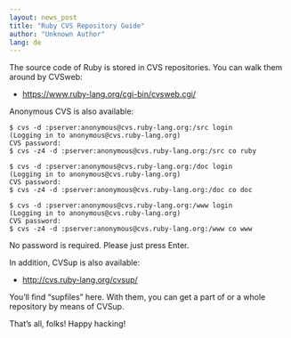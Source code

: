 ```yaml
---
layout: news_post
title: "Ruby CVS Repository Guide"
author: "Unknown Author"
lang: de
---
```


The source code of Ruby is stored in CVS repositories. You can walk them
around by CVSweb:

* https://www.ruby-lang.org/cgi-bin/cvsweb.cgi/

Anonymous CVS is also available:

    $ cvs -d :pserver:anonymous@cvs.ruby-lang.org:/src login
    (Logging in to anonymous@cvs.ruby-lang.org)
    CVS password:
    $ cvs -z4 -d :pserver:anonymous@cvs.ruby-lang.org:/src co ruby

    $ cvs -d :pserver:anonymous@cvs.ruby-lang.org:/doc login
    (Logging in to anonymous@cvs.ruby-lang.org)
    CVS password:
    $ cvs -z4 -d :pserver:anonymous@cvs.ruby-lang.org:/doc co doc

    $ cvs -d :pserver:anonymous@cvs.ruby-lang.org:/www login
    (Logging in to anonymous@cvs.ruby-lang.org)
    CVS password:
    $ cvs -z4 -d :pserver:anonymous@cvs.ruby-lang.org:/www co www

No password is required. Please just press Enter.

In addition, CVSup is also available:

* http://cvs.ruby-lang.org/cvsup/

You’ll find “supfiles” here. With them, you can get a part of or a whole
repository by means of CVSup.

That’s all, folks! Happy hacking!
